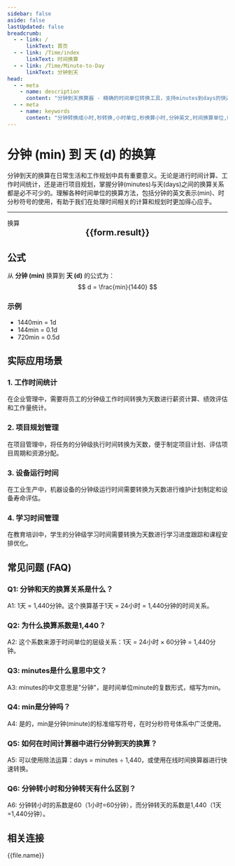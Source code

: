 ```yaml
---
sidebar: false
aside: false
lastUpdated: false
breadcrumb:
  - - link: /
      linkText: 首页
  - - link: /Time/index
      linkText: 时间换算
  - - link: /Time/Minute-to-Day
      linkText: 分钟到天
head:
  - - meta
    - name: description
      content: "分钟到天换算器 - 精确的时间单位转换工具，支持minutes到days的快速换算。提供分钟(min)、小时、秒等时间单位的换算关系，适用于时间计算、工作规划等场景。在线时间换算器，支持时分秒符号转换。"
  - - meta
    - name: keywords
      content: "分钟转换成小时,秒转换,小时单位,秒换算小时,分钟英文,时间换算单位,时间换算器在线使用,时分秒符号,分秒,分钟换算小时,minutes是什么意思中文,分秒符号,分钟转小时,分钟的缩写,min是分钟吗,分钟单位,分钟的英文,时间单位换算,时间计算器在线计算分钟,时间转换器,分钟缩写,小时,分钟英文,时间换算,mins,秒,minute,minutes,min"
---
```

# 分钟 (min) 到 天 (d) 的换算

分钟到天的换算在日常生活和工作规划中具有重要意义。无论是进行时间计算、工作时间统计，还是进行项目规划，掌握分钟(minutes)与天(days)之间的换算关系都是必不可少的。理解各种时间单位的换算方法，包括分钟的英文表示(min)、时分秒符号的使用，有助于我们在处理时间相关的计算和规划时更加得心应手。

---
<script setup>
import { onMounted, reactive, inject, ref } from 'vue'
import { NButton,NForm ,NFormItem,NInput,NInputNumber,NSelect,NCard,useMessage,NGrid ,NGi  } from 'naive-ui'
import { defineClientComponent } from 'vitepress'
import { Time } from '../../files';
const seoKey = [
  '分钟转换成小时', '秒转换', '小时单位', '秒换算小时', '分钟 英文',
  '时间换算单位', '时间换算器在线使用', '时分秒符号', '分秒', '分钟换算小时',
  'minutes是什么意思中文', '分秒符号', '分钟转小时', '分钟的缩写', 'min是分钟吗',
  '分钟单位', '分钟的英文', '时间单位换算', '时间计算器在线计算 分钟', '时间转换器',
  '分钟缩写', '小时', '分钟英文', '时间换算', 'mins', '秒', 'minute', 'minutes', 'min'
]
const convert = inject('convert')

const form = reactive({
  number: null,
  result: '',
  title: '分钟到天换算器'
})

const convertHandler = () => {
  if (form.number !== null && !isNaN(form.number)) {
    const convertedValue = parseFloat(form.number) / 1440
    form.result = `${form.number}min = ${convertedValue.toFixed(5)}d`
  } else {
    form.result = '请输入有效的数值。'
  }
}
</script>

<n-form size="large" :model="form">
  <n-form-item label="分钟 (min)">
    <n-input-number v-model:value="form.number" placeholder="输入分钟" style="width: 100%" />
  </n-form-item>
  <n-form-item>
    <n-button type="info" @click="convertHandler" block>换算</n-button>
  </n-form-item>
</n-form>

<n-card :title="form.title" size="small" embedded :bordered="false" hoverable>
  <div  style="text-align:center;font-size:20px;">
    <strong>{{form.result}}</strong>
  </div>
  <template #footer>
    <div style="font-size: 12px; color: #666; margin-top: 10px;">
      <span v-for="(keyword, index) in seoKey" :key="index">
        {{ keyword }}<span v-if="index < seoKey.length - 1">, </span>
      </span>
    </div>
  </template>
</n-card>

## 公式

从 **分钟 (min)** 换算到 **天 (d)** 的公式为：
$$ d = \frac{min}{1440} $$

### 示例
- 1440min = 1d
- 144min = 0.1d
- 720min = 0.5d

## 实际应用场景

### 1. 工作时间统计
在企业管理中，需要将员工的分钟级工作时间转换为天数进行薪资计算、绩效评估和工作量统计。

### 2. 项目规划管理
在项目管理中，将任务的分钟级执行时间转换为天数，便于制定项目计划、评估项目周期和资源分配。

### 3. 设备运行时间
在工业生产中，机器设备的分钟级运行时间需要转换为天数进行维护计划制定和设备寿命评估。

### 4. 学习时间管理
在教育培训中，学生的分钟级学习时间需要转换为天数进行学习进度跟踪和课程安排优化。

## 常见问题 (FAQ)

### Q1: 分钟和天的换算关系是什么？
A1: 1天 = 1,440分钟。这个换算基于1天 = 24小时 = 1,440分钟的时间关系。

### Q2: 为什么换算系数是1,440？
A2: 这个系数来源于时间单位的层级关系：1天 = 24小时 × 60分钟 = 1,440分钟。

### Q3: minutes是什么意思中文？
A3: minutes的中文意思是"分钟"，是时间单位minute的复数形式，缩写为min。

### Q4: min是分钟吗？
A4: 是的，min是分钟(minute)的标准缩写符号，在时分秒符号体系中广泛使用。

### Q5: 如何在时间计算器中进行分钟到天的换算？
A5: 可以使用除法运算：days = minutes ÷ 1,440，或使用在线时间换算器进行快速转换。

### Q6: 分钟转小时和分钟转天有什么区别？
A6: 分钟转小时的系数是60（1小时=60分钟），而分钟转天的系数是1,440（1天=1,440分钟）。
## 相关连接
<n-grid x-gap="12" :cols="2">
  <n-gi v-for="(file, index) in Time" :key="index">
    <n-button
      text
      tag="a"
      :href="file.path"
      type="info"
    >
      {{file.name}}
    </n-button>
  </n-gi>
</n-grid>